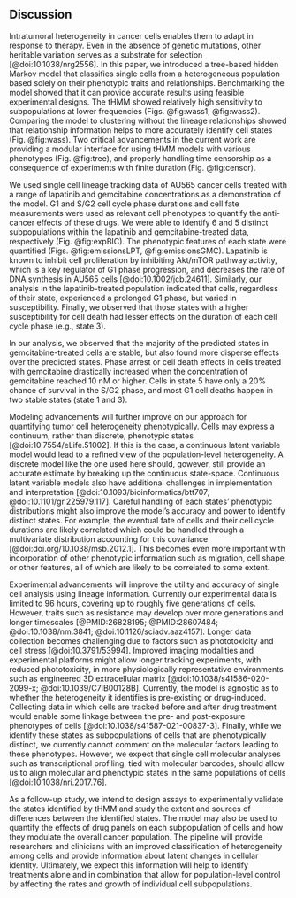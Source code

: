 ## Discussion

Intratumoral heterogeneity in cancer cells enables them to adapt in response to therapy. Even in the absence of genetic mutations, other heritable variation serves as a substrate for selection [@doi:10.1038/nrg2556]. In this paper, we introduced a tree-based hidden Markov model that classifies single cells from a heterogeneous population based solely on their phenotypic traits and relationships. Benchmarking the model showed that it can provide accurate results using feasible experimental designs. The tHMM showed relatively high sensitivity to subpopulations at lower frequencies (Figs. @fig:wass1, @fig:wass2). Comparing the model to clustering without the lineage relationships showed that relationship information helps to more accurately identify cell states (Fig. @fig:wass). Two critical advancements in the current work are providing a modular interface for using tHMM models with various phenotypes (Fig. @fig:tree), and properly handling time censorship as a consequence of experiments with finite duration (Fig. @fig:censor).

We used single cell lineage tracking data of AU565 cancer cells treated with a range of lapatinib and gemcitabine concentrations as a demonstration of the model. G1 and S/G2 cell cycle phase durations and cell fate measurements were used as relevant cell phenotypes to quantify the anti-cancer effects of these drugs. We were able to identify 6 and 5 distinct subpopulations within the lapatinib and gemcitabine-treated data, respectively (Fig. @fig:expBIC). The phenotypic features of each state were quantified (Figs. @fig:emissionsLPT,  @fig:emissionsGMC). Lapatinib is known to inhibit cell proliferation by inhibiting Akt/mTOR pathway activity, which is a key regulator of G1 phase progression, and decreases the rate of DNA synthesis in AU565 cells [@doi:10.1002/jcb.24611]. Similarly, our analysis in the lapatinib-treated population indicated that cells, regardless of their state, experienced a prolonged G1 phase, but varied in susceptibility. Finally, we observed that those states with a higher susceptibility for cell death had lesser effects on the duration of each cell cycle phase (e.g., state 3).

In our analysis, we observed that the majority of the predicted states in gemcitabine-treated cells are stable, but also found more disperse effects over the predicted states. Phase arrest or cell death effects in cells treated with gemcitabine drastically increased when the concentration of gemcitabine reached 10 nM or higher. Cells in state 5 have only a 20% chance of survival in the S/G2 phase, and most G1 cell deaths happen in two stable states (state 1 and 3).

Modeling advancements will further improve on our approach for quantifying tumor cell heterogeneity phenotypically. Cells may express a continuum, rather than discrete, phenotypic states [@doi:10.7554/eLife.51002]. If this is the case, a continuous latent variable model would lead to a refined view of the population-level heterogeneity. A discrete model like the one used here should, gowever, still provide an accurate estimate by breaking up the continuous state-space. Continuous latent variable models also have additional challenges in implementation and interpretation [@doi:10.1093/bioinformatics/btt707; @doi:10.1101/gr.225979.117]. Careful handling of each states’ phenotypic distributions might also improve the model’s accuracy and power to identify distinct states. For example, the eventual fate of cells and their cell cycle durations are likely correlated which could be handled through a multivariate distribution accounting for this covariance [@doi:doi.org/10.1038/msb.2012.1]. This becomes even more important with incorporation of other phenotypic information such as migration, cell shape, or other features, all of which are likely to be correlated to some extent.

Experimental advancements will improve the utility and accuracy of single cell analysis using lineage information. Currently our experimental data is limited to 96 hours, covering up to roughly five generations of cells. However, traits such as resistance may develop over more generations and longer timescales [@PMID:26828195; @PMID:28607484; @doi:10.1038/nm.3841; @doi:10.1126/sciadv.aaz4157]. Longer data collection becomes challenging due to factors such as phototoxicity and cell stress [@doi:10.3791/53994]. Improved imaging modalities and experimental platforms might allow longer tracking experiments, with reduced phototoxicity, in more physiologically representative environments such as engineered 3D extracellular matrix [@doi:10.1038/s41586-020-2099-x; @doi:10.1039/C7IB00128B]. Currently, the model is agnostic as to whether the heterogeneity it identifies is pre-existing or drug-induced. Collecting data in which cells are tracked before and after drug treatment would enable some linkage between the pre- and post-exposure phenotypes of cells [@doi:10.1038/s41587-021-00837-3]. Finally, while we identify these states as subpopulations of cells that are phenotypically distinct, we currently cannot comment on the molecular factors leading to these phenotypes. However, we expect that single cell molecular analyses such as transcriptional profiling, tied with molecular barcodes, should allow us to align molecular and phenotypic states in the same populations of cells [@doi:10.1038/nri.2017.76].

As a follow-up study, we intend to design assays to experimentally validate the states identified by tHMM and study the extent and sources of differences between the identified states. The model may also be used to quantify the effects of drug panels on each subpopulation of cells and how they modulate the overall cancer population. The pipeline will provide researchers and clinicians with an improved classification of heterogeneity among cells and provide information about latent changes in cellular identity. Ultimately, we expect this information will help to identify treatments alone and in combination that allow for population-level control by affecting the rates and growth of individual cell subpopulations.
